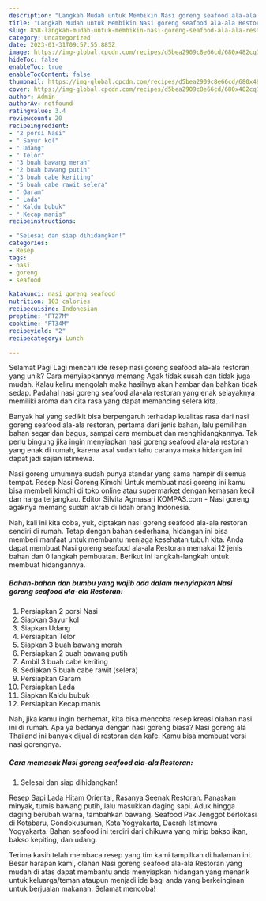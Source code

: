 ```yaml
---
description: "Langkah Mudah untuk Membikin Nasi goreng seafood ala-ala Restoran yang Enak, Mantap"
title: "Langkah Mudah untuk Membikin Nasi goreng seafood ala-ala Restoran yang Enak, Mantap"
slug: 858-langkah-mudah-untuk-membikin-nasi-goreng-seafood-ala-ala-restoran-yang-enak-mantap
category: Uncategorized
date: 2023-01-31T09:57:55.885Z
image: https://img-global.cpcdn.com/recipes/d5bea2909c8e66cd/680x482cq70/nasi-goreng-seafood-ala-ala-restoran-foto-resep-utama.jpg
hideToc: false
enableToc: true
enableTocContent: false
thumbnail: https://img-global.cpcdn.com/recipes/d5bea2909c8e66cd/680x482cq70/nasi-goreng-seafood-ala-ala-restoran-foto-resep-utama.jpg
cover: https://img-global.cpcdn.com/recipes/d5bea2909c8e66cd/680x482cq70/nasi-goreng-seafood-ala-ala-restoran-foto-resep-utama.jpg
author: Admin
authorAv: notfound
ratingvalue: 3.4
reviewcount: 20
recipeingredient:
- "2 porsi Nasi"
- " Sayur kol"
- " Udang"
- " Telor"
- "3 buah bawang merah"
- "2 buah bawang putih"
- "3 buah cabe keriting"
- "5 buah cabe rawit selera"
- " Garam"
- " Lada"
- " Kaldu bubuk"
- " Kecap manis"
recipeinstructions:

- "Selesai dan siap dihidangkan!"
categories:
- Resep
tags:
- nasi
- goreng
- seafood

katakunci: nasi goreng seafood 
nutrition: 103 calories
recipecuisine: Indonesian
preptime: "PT27M"
cooktime: "PT34M"
recipeyield: "2"
recipecategory: Lunch

---
```



Selamat Pagi Lagi mencari ide resep nasi goreng seafood ala-ala restoran yang unik? Cara menyiapkannya memang Agak tidak susah dan tidak juga mudah. Kalau keliru mengolah maka hasilnya akan hambar dan bahkan tidak sedap. Padahal nasi goreng seafood ala-ala restoran yang enak selayaknya memiliki aroma dan cita rasa yang dapat memancing selera kita.


Banyak hal yang sedikit bisa berpengaruh terhadap kualitas rasa dari nasi goreng seafood ala-ala restoran, pertama dari jenis bahan, lalu pemilihan bahan segar dan bagus, sampai cara membuat dan menghidangkannya. Tak perlu bingung jika ingin menyiapkan nasi goreng seafood ala-ala restoran yang enak di rumah, karena asal sudah tahu caranya maka hidangan ini dapat jadi sajian istimewa.

Nasi goreng umumnya sudah punya standar yang sama hampir di semua tempat. Resep Nasi Goreng Kimchi Untuk membuat nasi goreng ini kamu bisa membeli kimchi di toko online atau supermarket dengan kemasan kecil dan harga terjangkau. Editor Silvita Agmasari KOMPAS.com - Nasi goreng agaknya memang sudah akrab di lidah orang Indonesia.


Nah, kali ini kita coba, yuk, ciptakan nasi goreng seafood ala-ala restoran sendiri di rumah. Tetap dengan bahan sederhana, hidangan ini bisa memberi manfaat untuk membantu menjaga kesehatan tubuh kita. Anda dapat membuat Nasi goreng seafood ala-ala Restoran memakai 12 jenis bahan dan 0 langkah pembuatan. Berikut ini langkah-langkah untuk membuat hidangannya.

<!--inarticleads1-->

##### Bahan-bahan dan bumbu yang wajib ada dalam menyiapkan Nasi goreng seafood ala-ala Restoran:

1. Persiapkan 2 porsi Nasi
1. Siapkan  Sayur kol
1. Siapkan  Udang
1. Persiapkan  Telor
1. Siapkan 3 buah bawang merah
1. Persiapkan 2 buah bawang putih
1. Ambil 3 buah cabe keriting
1. Sediakan 5 buah cabe rawit (selera)
1. Persiapkan  Garam
1. Persiapkan  Lada
1. Siapkan  Kaldu bubuk
1. Persiapkan  Kecap manis


Nah, jika kamu ingin berhemat, kita bisa mencoba resep kreasi olahan nasi ini di rumah. Apa ya bedanya dengan nasi goreng biasa? Nasi goreng ala Thailand ini banyak dijual di restoran dan kafe. Kamu bisa membuat versi nasi gorengnya. 

<!--inarticleads2-->

##### Cara memasak Nasi goreng seafood ala-ala Restoran:


1. Selesai dan siap dihidangkan!

Resep Sapi Lada Hitam Oriental, Rasanya Seenak Restoran. Panaskan minyak, tumis bawang putih, lalu masukkan daging sapi. Aduk hingga daging berubah warna, tambahkan bawang. Seafood Pak Jenggot berlokasi di Kotabaru, Gondokusuman, Kota Yogyakarta, Daerah Istimewa Yogyakarta. Bahan seafood ini terdiri dari chikuwa yang mirip bakso ikan, bakso kepiting, dan udang. 

Terima kasih telah membaca resep yang tim kami tampilkan di halaman ini. Besar harapan kami, olahan Nasi goreng seafood ala-ala Restoran yang mudah di atas dapat membantu anda menyiapkan hidangan yang menarik untuk keluarga/teman ataupun menjadi ide bagi anda yang berkeinginan untuk berjualan makanan. Selamat mencoba!
